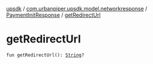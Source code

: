 [upsdk](../../index.md) / [com.urbanpiper.upsdk.model.networkresponse](../index.md) / [PaymentInitResponse](index.md) / [getRedirectUrl](./get-redirect-url.md)

# getRedirectUrl

`fun getRedirectUrl(): `[`String`](https://kotlinlang.org/api/latest/jvm/stdlib/kotlin/-string/index.html)`?`